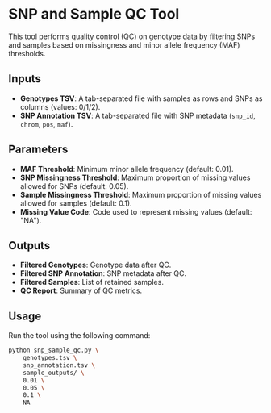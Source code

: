 # SNP and Sample QC Tool

This tool performs quality control (QC) on genotype data by filtering SNPs and samples based on missingness and minor allele frequency (MAF) thresholds.

## Inputs

- **Genotypes TSV**: A tab-separated file with samples as rows and SNPs as columns (values: 0/1/2).
- **SNP Annotation TSV**: A tab-separated file with SNP metadata (`snp_id`, `chrom`, `pos`, `maf`).

## Parameters

- **MAF Threshold**: Minimum minor allele frequency (default: 0.01).
- **SNP Missingness Threshold**: Maximum proportion of missing values allowed for SNPs (default: 0.05).
- **Sample Missingness Threshold**: Maximum proportion of missing values allowed for samples (default: 0.1).
- **Missing Value Code**: Code used to represent missing values (default: "NA").

## Outputs

- **Filtered Genotypes**: Genotype data after QC.
- **Filtered SNP Annotation**: SNP metadata after QC.
- **Filtered Samples**: List of retained samples.
- **QC Report**: Summary of QC metrics.

## Usage

Run the tool using the following command:

```bash
python snp_sample_qc.py \
    genotypes.tsv \
    snp_annotation.tsv \
    sample_outputs/ \
    0.01 \
    0.05 \
    0.1 \
    NA
```
